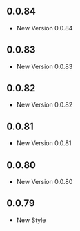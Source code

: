 ## 0.0.84

- New Version 0.0.84


## 0.0.83

- New Version 0.0.83


## 0.0.82

- New Version 0.0.82


## 0.0.81

- New Version 0.0.81


## 0.0.80

- New Version 0.0.80


## 0.0.79

- New Style